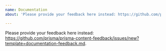```yaml
---
name: Documentation
about: 'Please provide your feedback here instead: https://github.com/prisma/prisma-content-feedback/issues/new?template=documentation-feedback.md.'

---
```


Please provide your feedback here instead: https://github.com/prisma/prisma-content-feedback/issues/new?template=documentation-feedback.md.
